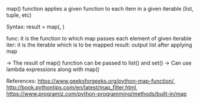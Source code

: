 
map() function applies a given function to each item in a given iterable (list, tuple, etc)

Syntax: result = map(<func>, <iter>)

func: it is the function to which map passes each element of given iterable
iter: it is the iterable which is to be mapped
result: output list after applying map 

-> The result of map() function can be passed to list() and set()
-> Can use lambda expressions along with map()

References: https://www.geeksforgeeks.org/python-map-function/, http://book.pythontips.com/en/latest/map_filter.html, https://www.programiz.com/python-programming/methods/built-in/map

